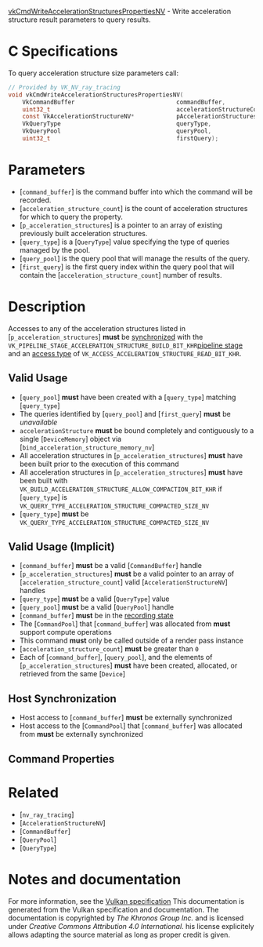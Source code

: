 [vkCmdWriteAccelerationStructuresPropertiesNV](https://www.khronos.org/registry/vulkan/specs/1.3-extensions/man/html/vkCmdWriteAccelerationStructuresPropertiesNV.html) - Write acceleration structure result parameters to query results.

# C Specifications
To query acceleration structure size parameters call:
```c
// Provided by VK_NV_ray_tracing
void vkCmdWriteAccelerationStructuresPropertiesNV(
    VkCommandBuffer                             commandBuffer,
    uint32_t                                    accelerationStructureCount,
    const VkAccelerationStructureNV*            pAccelerationStructures,
    VkQueryType                                 queryType,
    VkQueryPool                                 queryPool,
    uint32_t                                    firstQuery);
```

# Parameters
- [`command_buffer`] is the command buffer into which the command will be recorded.
- [`acceleration_structure_count`] is the count of acceleration structures for which to query the property.
- [`p_acceleration_structures`] is a pointer to an array of existing previously built acceleration structures.
- [`query_type`] is a [`QueryType`] value specifying the type of queries managed by the pool.
- [`query_pool`] is the query pool that will manage the results of the query.
- [`first_query`] is the first query index within the query pool that will contain the [`acceleration_structure_count`] number of results.

# Description
Accesses to any of the acceleration structures listed in
[`p_acceleration_structures`] **must**  be [synchronized](https://www.khronos.org/registry/vulkan/specs/1.3-extensions/html/vkspec.html#synchronization-dependencies) with the
`VK_PIPELINE_STAGE_ACCELERATION_STRUCTURE_BUILD_BIT_KHR`[pipeline stage](https://www.khronos.org/registry/vulkan/specs/1.3-extensions/html/vkspec.html#synchronization-pipeline-stages) and an
[access type](https://www.khronos.org/registry/vulkan/specs/1.3-extensions/html/vkspec.html#synchronization-access-types) of
`VK_ACCESS_ACCELERATION_STRUCTURE_READ_BIT_KHR`.
## Valid Usage
-  [`query_pool`] **must**  have been created with a [`query_type`] matching [`query_type`]
-    The queries identified by [`query_pool`] and [`first_query`] **must**  be *unavailable*
-  `accelerationStructure` **must**  be bound completely and contiguously to a single [`DeviceMemory`] object via [`bind_acceleration_structure_memory_nv`]
-    All acceleration structures in [`p_acceleration_structures`] **must**  have been built prior to the execution of this command
-    All acceleration structures in [`p_acceleration_structures`] **must**  have been built with `VK_BUILD_ACCELERATION_STRUCTURE_ALLOW_COMPACTION_BIT_KHR` if [`query_type`] is `VK_QUERY_TYPE_ACCELERATION_STRUCTURE_COMPACTED_SIZE_NV`
-  [`query_type`] **must**  be `VK_QUERY_TYPE_ACCELERATION_STRUCTURE_COMPACTED_SIZE_NV`

## Valid Usage (Implicit)
-  [`command_buffer`] **must**  be a valid [`CommandBuffer`] handle
-  [`p_acceleration_structures`] **must**  be a valid pointer to an array of [`acceleration_structure_count`] valid [`AccelerationStructureNV`] handles
-  [`query_type`] **must**  be a valid [`QueryType`] value
-  [`query_pool`] **must**  be a valid [`QueryPool`] handle
-  [`command_buffer`] **must**  be in the [recording state]()
-    The [`CommandPool`] that [`command_buffer`] was allocated from  **must**  support compute operations
-    This command  **must**  only be called outside of a render pass instance
-  [`acceleration_structure_count`] **must**  be greater than `0`
-    Each of [`command_buffer`], [`query_pool`], and the elements of [`p_acceleration_structures`] **must**  have been created, allocated, or retrieved from the same [`Device`]

## Host Synchronization
- Host access to [`command_buffer`] **must**  be externally synchronized
- Host access to the [`CommandPool`] that [`command_buffer`] was allocated from  **must**  be externally synchronized

## Command Properties

# Related
- [`nv_ray_tracing`]
- [`AccelerationStructureNV`]
- [`CommandBuffer`]
- [`QueryPool`]
- [`QueryType`]

# Notes and documentation
For more information, see the [Vulkan specification](https://www.khronos.org/registry/vulkan/specs/1.3-extensions/html/vkspec.html)
This documentation is generated from the Vulkan specification and documentation.
The documentation is copyrighted by *The Khronos Group Inc.* and is licensed under *Creative Commons Attribution 4.0 International*.
his license explicitely allows adapting the source material as long as proper credit is given.
        